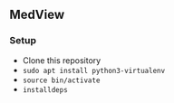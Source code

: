 ## MedView

### Setup
 - Clone this repository
 - `sudo apt install python3-virtualenv`
 - `source bin/activate`
 - `installdeps`

